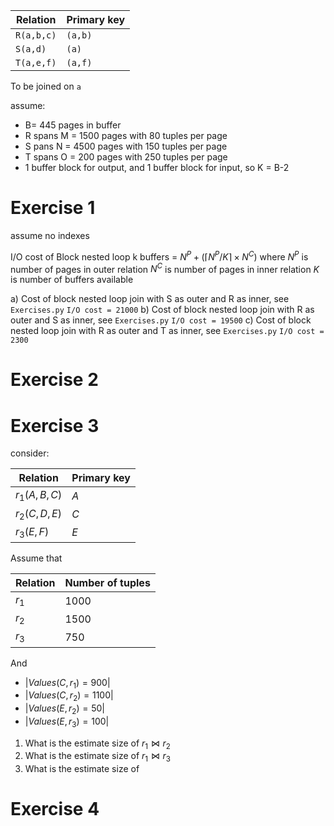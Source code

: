 


| Relation   | Primary key |
| ---------- | ----------- |
| `R(a,b,c)` | `(a,b)`     |
| `S(a,d)`   | `(a)`       |
| `T(a,e,f)` | `(a,f)`     |
To be joined on `a`

assume:
* B= 445 pages in buffer
* R spans M = 1500 pages with 80 tuples per page
* S pans N = 4500 pages with 150 tuples  per page
* T spans O = 200 pages with 250 tuples per page
* 1 buffer block for output, and 1 buffer block for input, so
  K = B-2

# Exercise 1 
assume no indexes

I/O cost of Block nested loop k buffers = $N^P+(\lceil N^P/K \rceil \times N^C)$
where 
$N^P$ is number of pages in outer relation
$N^C$ is number of pages in inner relation
$K$ is number of buffers available

a) Cost of block nested loop join with S as outer and R as inner, see `Exercises.py`
`I/O cost = 21000`
b) Cost of block nested loop join with R as outer and S as inner, see `Exercises.py`
`I/O cost = 19500`
c) Cost of block nested loop join with R as outer and T as inner, see `Exercises.py`
`I/O cost = 2300`

# Exercise 2
# Exercise 3
consider:

| Relation     | Primary key |
| ------------ | ----------- |
| $r_1(A,B,C)$ | $A$         |
| $r_2(C,D,E)$ | $C$         |
| $r_3(E,F)$   | $E$         |
Assume that 

| Relation | Number of tuples |
| -------- | ---------------- |
| $r_1$    | 1000             |
| $r_2$    | 1500             |
| $r_3$    | 750              |

And
* $|Values(C,r_1)=900|$
* $|Values(C,r_2) = 1100|$
* $|Values(E,r_2) = 50|$
* $|Values(E,r_3) = 100|$


1. What is the estimate size of $r_1 \bowtie r_2$
2. What is the estimate size of $r_1 \bowtie r_3$
3. What is the estimate size of 





# Exercise 4
